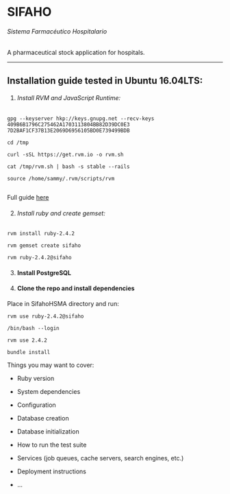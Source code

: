 [logo]: https://gitlab.com/eugesma/SifahoHSMA/blob/master/app/assets/images/LogoSIFAHO.png
# SIFAHO
###### Sistema Farmacéutico Hospitalario 

A pharmaceutical stock application for hospitals.
***
## Installation guide tested in Ubuntu 16.04LTS:

1. ###### Install RVM and JavaScript Runtime:
```
gpg --keyserver hkp://keys.gnupg.net --recv-keys 409B6B1796C275462A1703113804BB82D39DC0E3 7D2BAF1CF37B13E2069D6956105BD0E739499BDB

cd /tmp

curl -sSL https://get.rvm.io -o rvm.sh

cat /tmp/rvm.sh | bash -s stable --rails

source /home/sammy/.rvm/scripts/rvm
```

```

```
Full guide [here](https://www.digitalocean.com/community/tutorials/how-to-install-ruby-on-rails-with-rvm-on-ubuntu-16-04)

2. ###### Install ruby and create gemset:
```
rvm install ruby-2.4.2

rvm gemset create sifaho

rvm ruby-2.4.2@sifaho
```
3. #### Install PostgreSQL  
3. #### Clone the repo and install dependencies 

Place in SifahoHSMA directory and run:

```
rvm use ruby-2.4.2@sifaho

/bin/bash --login

rvm use 2.4.2

bundle install
```

Things you may want to cover:

* Ruby version

* System dependencies

* Configuration

* Database creation

* Database initialization

* How to run the test suite

* Services (job queues, cache servers, search engines, etc.)

* Deployment instructions

* ...
